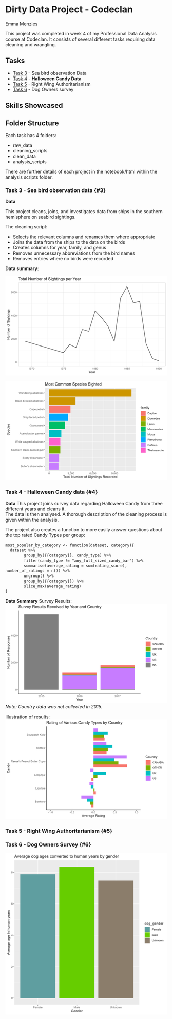 # Dirty Data Project - Codeclan
Emma Menzies

This project was completed in week 4 of my Professional Data Analysis course at Codeclan.
It consists of several different tasks requiring data cleaning and wrangling. 

## Tasks

* [Task 3](#3) - Sea bird observation Data
* [Task 4](#4) - **Halloween Candy Data**
* [Task 5](#5) - Right Wing Authoritarianism
* [Task 6](#6) - Dog Owners survey

## Skills Showcased


## Folder Structure
Each task has 4 folders:

* raw_data
* cleaning_scripts
* clean_data
* analysis_scripts

There are further details of each project in the notebook/html within the analysis scripts folder.

### Task 3 - Sea bird observation data {#3}
**Data**

This project cleans, joins, and investigates data from ships in the southern hemisphere on seabird sightings.

The cleaning script:

* Selects the relevant columns and renames them where appropriate
* Joins the data from the ships to the data on the birds
* Creates columns for year, family, and genus
* Removes unnecessary abbreviations from the bird names
* Removes entries where no birds were recorded

**Data summary:**

![](task_3\analysis_and_documentation\total_sighting.png)

![](task_3\analysis_and_documentation\most_common_species.png)


### Task 4 - Halloween Candy data {#4}

**Data**
This project joins survey data regarding Halloween Candy from three different years and cleans it.  
The data is then analysed. A thorough description of the cleaning process is given within the analysis.  

The project also creates a function to more easily answer questions about the top rated Candy Types per group:

```
most_popular_by_category <- function(dataset, category){
  dataset %>% 
        group_by({{category}}, candy_type) %>% 
        filter(candy_type != "any_full_sized_candy_bar") %>% 
        summarise(average_rating = sum(rating_score), number_of_ratings = n()) %>%
        ungroup() %>% 
        group_by({{category}}) %>% 
        slice_max(average_rating)
}
```

**Data Summary**
Survey Results:
![](task_4\analysis_and_documentation\survey_results_received.png)
*Note: Country data was not collected in 2015.*

Illustration of results:
![](task_4\analysis_and_documentation\candy_ratings_by_country_plot.png) 

### Task 5 - Right Wing Authoritarianism {#5}


### Task 6 - Dog Owners Survey {#6}

![](task_6\analysis_script\dog_ages.png) 
 
 
